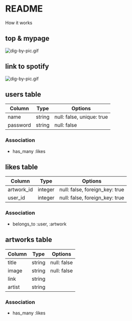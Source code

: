 # README

How it works

## top & mypage

![dig-by-pic.gif](https://github.com/yukiaga/dig-by-pic/wiki/images/dig-by-pic.gif)

## link to spotify

![dig-by-pic.gif](https://github.com/yukiaga/dig-by-pic/wiki/images/dig-by-pic2.gif)

## users table

|Column|Type|Options|
|------|----|-------|
|name|string|null: false, unique: true|
|password|string|null: false|

### Association

- has_many :likes

## likes table

|Column|Type|Options|
|------|----|-------|
|artwork_id|integer|null: false, foreign_key: true|
|user_id|integer|null: false, foreign_key: true|

### Association

- belongs_to :user, :artwork


## artworks table

|Column|Type|Options|
|------|----|-------|
|title|string|null: false|
|image|string|null: false|
|link|string||
|artist|string||

### Association

- has_many :likes
